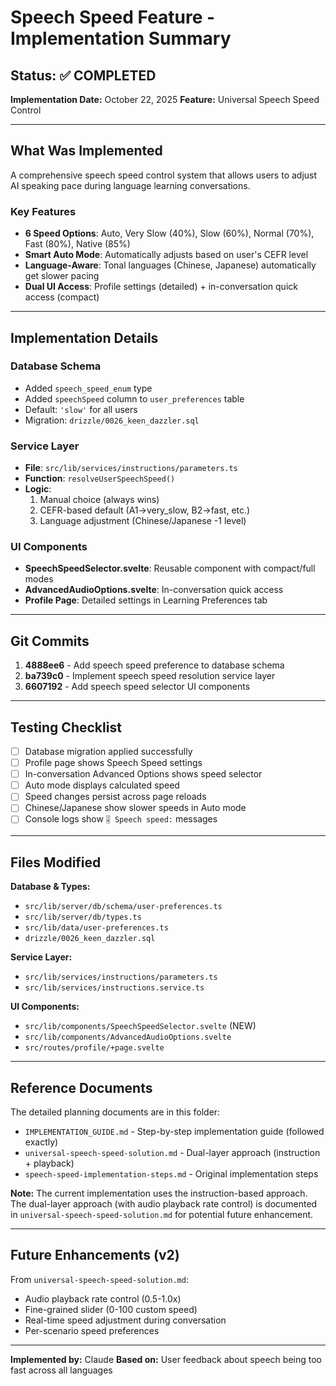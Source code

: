 # Speech Speed Feature - Implementation Summary

## Status: ✅ COMPLETED

**Implementation Date:** October 22, 2025
**Feature:** Universal Speech Speed Control

---

## What Was Implemented

A comprehensive speech speed control system that allows users to adjust AI speaking pace during language learning conversations.

### Key Features

- **6 Speed Options**: Auto, Very Slow (40%), Slow (60%), Normal (70%), Fast (80%), Native (85%)
- **Smart Auto Mode**: Automatically adjusts based on user's CEFR level
- **Language-Aware**: Tonal languages (Chinese, Japanese) automatically get slower pacing
- **Dual UI Access**: Profile settings (detailed) + in-conversation quick access (compact)

---

## Implementation Details

### Database Schema

- Added `speech_speed_enum` type
- Added `speechSpeed` column to `user_preferences` table
- Default: `'slow'` for all users
- Migration: `drizzle/0026_keen_dazzler.sql`

### Service Layer

- **File**: `src/lib/services/instructions/parameters.ts`
- **Function**: `resolveUserSpeechSpeed()`
- **Logic**:
  1. Manual choice (always wins)
  2. CEFR-based default (A1→very_slow, B2→fast, etc.)
  3. Language adjustment (Chinese/Japanese -1 level)

### UI Components

- **SpeechSpeedSelector.svelte**: Reusable component with compact/full modes
- **AdvancedAudioOptions.svelte**: In-conversation quick access
- **Profile Page**: Detailed settings in Learning Preferences tab

---

## Git Commits

1. **4888ee6** - Add speech speed preference to database schema
2. **ba739c0** - Implement speech speed resolution service layer
3. **6607192** - Add speech speed selector UI components

---

## Testing Checklist

- [ ] Database migration applied successfully
- [ ] Profile page shows Speech Speed settings
- [ ] In-conversation Advanced Options shows speed selector
- [ ] Auto mode displays calculated speed
- [ ] Speed changes persist across page reloads
- [ ] Chinese/Japanese show slower speeds in Auto mode
- [ ] Console logs show `🎚️ Speech speed:` messages

---

## Files Modified

**Database & Types:**

- `src/lib/server/db/schema/user-preferences.ts`
- `src/lib/server/db/types.ts`
- `src/lib/data/user-preferences.ts`
- `drizzle/0026_keen_dazzler.sql`

**Service Layer:**

- `src/lib/services/instructions/parameters.ts`
- `src/lib/services/instructions.service.ts`

**UI Components:**

- `src/lib/components/SpeechSpeedSelector.svelte` (NEW)
- `src/lib/components/AdvancedAudioOptions.svelte`
- `src/routes/profile/+page.svelte`

---

## Reference Documents

The detailed planning documents are in this folder:

- `IMPLEMENTATION_GUIDE.md` - Step-by-step implementation guide (followed exactly)
- `universal-speech-speed-solution.md` - Dual-layer approach (instruction + playback)
- `speech-speed-implementation-steps.md` - Original implementation steps

**Note:** The current implementation uses the instruction-based approach. The dual-layer approach (with audio playback rate control) is documented in `universal-speech-speed-solution.md` for potential future enhancement.

---

## Future Enhancements (v2)

From `universal-speech-speed-solution.md`:

- Audio playback rate control (0.5-1.0x)
- Fine-grained slider (0-100 custom speed)
- Real-time speed adjustment during conversation
- Per-scenario speed preferences

---

**Implemented by:** Claude
**Based on:** User feedback about speech being too fast across all languages
